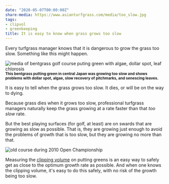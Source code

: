 ```yaml
---
date: "2020-05-07T00:00:00Z"
share-media: https://www.asianturfgrass.com/media/too_slow.jpg
tags:
- clipvol
- greenkeeping
title: It is easy to know when grass grows too slow
---
```


Every turfgrass manager knows that it is dangerous to grow the grass too slow. Something like this might happen.

![media of bentgrass golf course puting green with algae, dollar spot, leaf chlorosis](/media/too_slow.jpg)
<small><strong>This bentgrass putting green in central Japan was growing too slow and shows problems with dollar spot, algae, slow recovery of pitchmarks, and senescing leaves.</strong></small>

It is easy to tell when the grass grows too slow. It dies, or will be on the way to dying.

Because grass dies when it grows too slow, professional turfgrass managers naturally keep the grass growing at a rate faster than that *too slow* rate. 

But the best playing surfaces (for golf, at least) are on swards that are growing as slow as possible. That is, they are growing just enough to avoid the problems of growth that is too slow, but they are growing no more than that.

![old course during 2010 Open Championship](/media/oldcourse169.jpg)

Measuring the [clipping volume](https://www.asianturfgrass.com/buckets/) on putting greens is an easy way to safely get as close to the optimum growth rate as possible. And when one knows the clipping volume, it's easy to do this safely, with no risk of the growth being too slow.
